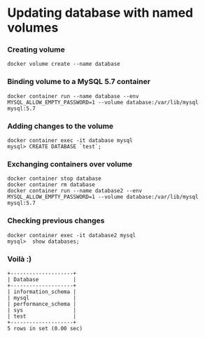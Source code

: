 # Updating database with named volumes

### Creating volume
```
docker volume create --name database
```

### Binding volume to a MySQL 5.7 container
```
docker container run --name database --env MYSQL_ALLOW_EMPTY_PASSWORD=1 --volume database:/var/lib/mysql mysql:5.7
```

### Adding changes to the volume
```
docker container exec -it database mysql
mysql> CREATE DATABASE `test`;
```

### Exchanging containers over volume
```
docker container stop database
docker container rm database
docker container run --name database2 --env MYSQL_ALLOW_EMPTY_PASSWORD=1 --volume database:/var/lib/mysql mysql:5.7
```

### Checking previous changes
```
docker container exec -it database2 mysql
mysql>  show databases;
```

### Voilà :)
```
+--------------------+
| Database           |
+--------------------+
| information_schema |
| mysql              |
| performance_schema |
| sys                |
| test               |
+--------------------+
5 rows in set (0.00 sec)

```
